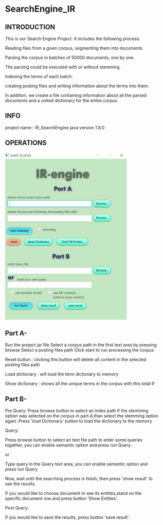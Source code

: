# SearchEngine_IR
## INTRODUCTION

This is our Search Engine Project. It includes the following process:

Reading files from a given corpus, segmenting them into documents.

Parsing the corpus in batches of 50000 documents, one by one. 

The parsing could be executed with or without stemming.

Indexing the terms of each batch: 

creating posting files and writing information about the terms into them. 

In addition, we create a file containing information about all the parsed documents and a united dictionary for the entire corpus.

## INFO

project name : IR_SearchEngine java version 1.8.0

## OPERATIONS

<img src="/Resources/se.PNG" width="400" height="550" alt="graph flow example">

## Part A-
Run the project jar file
Select a corpus path in the first text area by pressing browse
Select a posting files path
Click start to run processing the corpus

Reset button : clicking this button will delete all content in the selected posting files path

Load dictionary : will load the term dictionary to memory

Show dictionary : shows all the unique terms in the corpus with this total tf 


## Part B-

Pre Query:
Press browse button to select an index path
If the stemming option was selected on the corpus in part A,than select the stemming option again.
Press 'load Dictionary' button to load the dictionary to the memory

Query:

Press browse button to select an text file path to enter some queries together, you can enable semantic option and press run Query. 


or

Type query in the Query text area, you can enable semantic option and press run Query

Now, wait until the searching process is finish, then press 'show result' to see the results.

If you would like to choose document to see its entities,stand on the specific document row and press button 'Show Entities'.



Post Query:

If you would like to save the results, press button 'save result'. 

